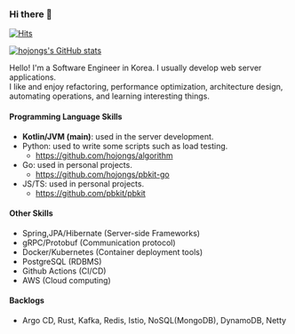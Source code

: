 ### Hi there 👋

[![Hits](https://hits.seeyoufarm.com/api/count/incr/badge.svg?url=https%3A%2F%2Fgithub.com%2Fhojongs&count_bg=%2379C83D&title_bg=%23555555&icon=&icon_color=%23E7E7E7&title=hits&edge_flat=false)](https://hits.seeyoufarm.com)

[![hojongs's GitHub stats](https://github-readme-stats.vercel.app/api?username=hojongs&count_private=true&show_icons=true&theme=dark)](https://github.com/anuraghazra/github-readme-stats)

Hello! I'm a Software Engineer in Korea. I usually develop web server applications.  
I like and enjoy refactoring, performance optimization, architecture design, automating operations, and learning interesting things.

#### Programming Language Skills

- **Kotlin/JVM (main)**: used in the server development.
- Python: used to write some scripts such as load testing.
  - https://github.com/hojongs/algorithm
- Go: used in personal projects.
  - https://github.com/hojongs/pbkit-go
- JS/TS: used in personal projects.
  - https://github.com/pbkit/pbkit

#### Other Skills

- Spring,JPA/Hibernate (Server-side Frameworks)
- gRPC/Protobuf (Communication protocol)
- Docker/Kubernetes (Container deployment tools)
- PostgreSQL (RDBMS)
- Github Actions (CI/CD)
- AWS (Cloud computing)

#### Backlogs

- Argo CD, Rust, Kafka, Redis, Istio, NoSQL(MongoDB), DynamoDB, Netty

<!--
**hojongs/hojongs** is a ✨ _special_ ✨ repository because its `README.md` (this file) appears on your GitHub profile.

Here are some ideas to get you started:

- 🔭 I’m currently working on ...
- 🌱 I’m currently learning ...
- 👯 I’m looking to collaborate on ...
- 🤔 I’m looking for help with ...
- 💬 Ask me about ...
- 📫 How to reach me: ...
- 😄 Pronouns: ...
- ⚡ Fun fact: ...
-->
